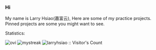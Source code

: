 ### Hi

My name is Larry Hsiao(蕭富云), Here are some of my practice projects. Pinned projects are some you might want to see.

Statistics: 

<img src="https://github-readme-stats.vercel.app/api/top-langs?username=larryhsiao&show_icons=true&locale=en&layout=compact&theme=tokyonight" alt="ovi" />

<img src="https://github-readme-streak-stats.herokuapp.com/?user=larryhsiao&theme=tokyonight" alt="mystreak"/>

<img src="https://profile-counter.glitch.me/{larryhsiao}/count.svg" alt="larryhsiao :: Visitor's Count" />
